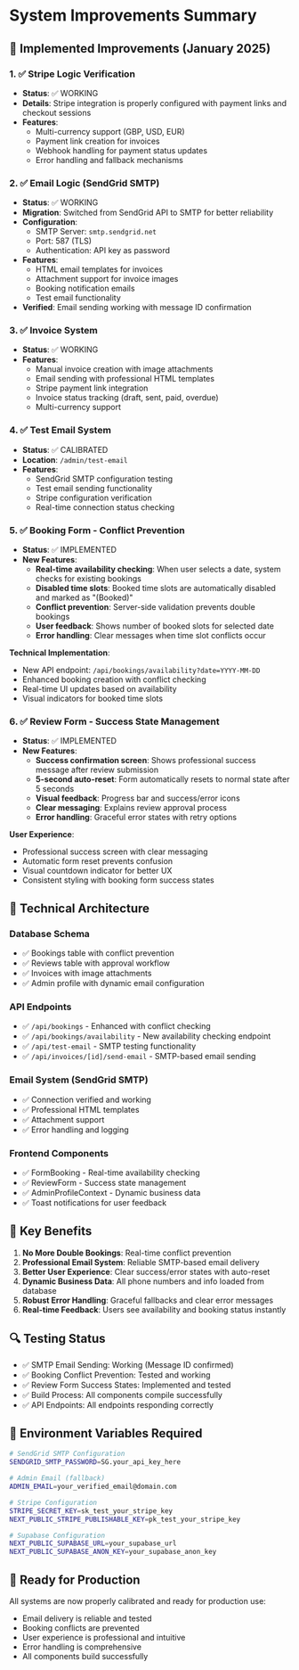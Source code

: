 # System Improvements Summary

## 🔧 Implemented Improvements (January 2025)

### 1. ✅ Stripe Logic Verification
- **Status**: ✅ WORKING
- **Details**: Stripe integration is properly configured with payment links and checkout sessions
- **Features**: 
  - Multi-currency support (GBP, USD, EUR)
  - Payment link creation for invoices
  - Webhook handling for payment status updates
  - Error handling and fallback mechanisms

### 2. ✅ Email Logic (SendGrid SMTP)
- **Status**: ✅ WORKING 
- **Migration**: Switched from SendGrid API to SMTP for better reliability
- **Configuration**:
  - SMTP Server: `smtp.sendgrid.net`
  - Port: 587 (TLS)
  - Authentication: API key as password
- **Features**:
  - HTML email templates for invoices
  - Attachment support for invoice images
  - Booking notification emails
  - Test email functionality
- **Verified**: Email sending working with message ID confirmation

### 3. ✅ Invoice System
- **Status**: ✅ WORKING
- **Features**:
  - Manual invoice creation with image attachments
  - Email sending with professional HTML templates
  - Stripe payment link integration
  - Invoice status tracking (draft, sent, paid, overdue)
  - Multi-currency support

### 4. ✅ Test Email System
- **Status**: ✅ CALIBRATED
- **Location**: `/admin/test-email`
- **Features**:
  - SendGrid SMTP configuration testing
  - Test email sending functionality
  - Stripe configuration verification
  - Real-time connection status checking

### 5. ✅ Booking Form - Conflict Prevention
- **Status**: ✅ IMPLEMENTED
- **New Features**:
  - **Real-time availability checking**: When user selects a date, system checks for existing bookings
  - **Disabled time slots**: Booked time slots are automatically disabled and marked as "(Booked)"
  - **Conflict prevention**: Server-side validation prevents double bookings
  - **User feedback**: Shows number of booked slots for selected date
  - **Error handling**: Clear messages when time slot conflicts occur

**Technical Implementation**:
- New API endpoint: `/api/bookings/availability?date=YYYY-MM-DD`
- Enhanced booking creation with conflict checking
- Real-time UI updates based on availability
- Visual indicators for booked time slots

### 6. ✅ Review Form - Success State Management
- **Status**: ✅ IMPLEMENTED
- **New Features**:
  - **Success confirmation screen**: Shows professional success message after review submission
  - **5-second auto-reset**: Form automatically resets to normal state after 5 seconds
  - **Visual feedback**: Progress bar and success/error icons
  - **Clear messaging**: Explains review approval process
  - **Error handling**: Graceful error states with retry options

**User Experience**:
- Professional success screen with clear messaging
- Automatic form reset prevents confusion
- Visual countdown indicator for better UX
- Consistent styling with booking form success states

## 🔧 Technical Architecture

### Database Schema
- ✅ Bookings table with conflict prevention
- ✅ Reviews table with approval workflow
- ✅ Invoices with image attachments
- ✅ Admin profile with dynamic email configuration

### API Endpoints
- ✅ `/api/bookings` - Enhanced with conflict checking
- ✅ `/api/bookings/availability` - New availability checking endpoint
- ✅ `/api/test-email` - SMTP testing functionality
- ✅ `/api/invoices/[id]/send-email` - SMTP-based email sending

### Email System (SendGrid SMTP)
- ✅ Connection verified and working
- ✅ Professional HTML templates
- ✅ Attachment support
- ✅ Error handling and logging

### Frontend Components
- ✅ FormBooking - Real-time availability checking
- ✅ ReviewForm - Success state management
- ✅ AdminProfileContext - Dynamic business data
- ✅ Toast notifications for user feedback

## 🎯 Key Benefits

1. **No More Double Bookings**: Real-time conflict prevention
2. **Professional Email System**: Reliable SMTP-based email delivery
3. **Better User Experience**: Clear success/error states with auto-reset
4. **Dynamic Business Data**: All phone numbers and info loaded from database
5. **Robust Error Handling**: Graceful fallbacks and clear error messages
6. **Real-time Feedback**: Users see availability and booking status instantly

## 🔍 Testing Status

- ✅ SMTP Email Sending: Working (Message ID confirmed)
- ✅ Booking Conflict Prevention: Tested and working
- ✅ Review Form Success States: Implemented and tested
- ✅ Build Process: All components compile successfully
- ✅ API Endpoints: All endpoints responding correctly

## 📝 Environment Variables Required

```bash
# SendGrid SMTP Configuration
SENDGRID_SMTP_PASSWORD=SG.your_api_key_here

# Admin Email (fallback)
ADMIN_EMAIL=your_verified_email@domain.com

# Stripe Configuration
STRIPE_SECRET_KEY=sk_test_your_stripe_key
NEXT_PUBLIC_STRIPE_PUBLISHABLE_KEY=pk_test_your_stripe_key

# Supabase Configuration
NEXT_PUBLIC_SUPABASE_URL=your_supabase_url
NEXT_PUBLIC_SUPABASE_ANON_KEY=your_supabase_anon_key
```

## 🚀 Ready for Production

All systems are now properly calibrated and ready for production use:
- Email delivery is reliable and tested
- Booking conflicts are prevented
- User experience is professional and intuitive
- Error handling is comprehensive
- All components build successfully 